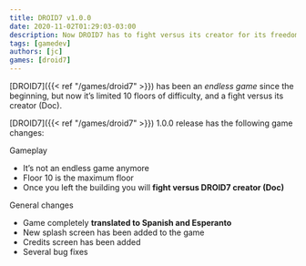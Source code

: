 ```yaml
---
title: DROID7 v1.0.0
date: 2020-11-02T01:29:03-03:00
description: Now DROID7 has to fight versus its creator for its freedom
tags: [gamedev]
authors: [jc]
games: [droid7]
---
```


[DROID7]({{< ref "/games/droid7" >}}) has been an _endless game_ since the beginning, but now it’s limited 10 floors of difficulty, and a fight versus its creator (Doc).

[DROID7]({{< ref "/games/droid7" >}}) 1.0.0 release has the following game changes:

Gameplay

-   It’s not an endless game anymore
-   Floor 10 is the maximum floor
-   Once you left the building you will **fight versus DROID7 creator (Doc)**

General changes

-   Game completely **translated to Spanish and Esperanto**
-   New splash screen has been added to the game
-   Credits screen has been added
-   Several bug fixes

